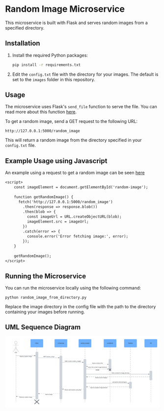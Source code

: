 # Random Image Microservice

This microservice is built with Flask and serves random images from a specified directory.

## Installation

1. Install the required Python packages:

    ```bash
    pip install -r requirements.txt
    ```

2. Edit the `config.txt` file with the directory for your images. The default is set to the `images` folder in this repository.

## Usage

The microservice uses Flask's `send_file` function to serve the file. You can read more about this function [here](https://tedboy.github.io/flask/interface_api.useful_funcs.html#flask.send_file).

To get a random image, send a GET request to the following URL:

    http://127.0.0.1:5000/random_image

This will return a random image from the directory specified in your `config.txt` file.

## Example Usage using Javascript

An example using a request to get a random image can be seen [here](https://github.com/sepej-osu/cs361-randomimage_microservice/blob/c961aa02f66effd9262295f6dd43b4a8fb2cfa67/templates/index.html#L20)
```
<script>
    const imageElement = document.getElementById('random-image');

    function getRandomImage() {
      fetch('http://127.0.0.1:5000/random_image')
        .then(response => response.blob())
        .then(blob => {
          const imageUrl = URL.createObjectURL(blob);
          imageElement.src = imageUrl;
        })
        .catch(error => {
          console.error('Error fetching image:', error);
        });
    }

    getRandomImage();
</script>
```

## Running the Microservice

You can run the microservice locally using the following command:

    python random_image_from_directory.py

Replace the image directory in the config file with the path to the directory containing your images before running.

## UML Sequence Diagram
![UML Diagram](https://github.com/sepej-osu/cs361-randomimage_microservice/blob/main/UML%20Sequence%20Diagram.png?raw=true)
